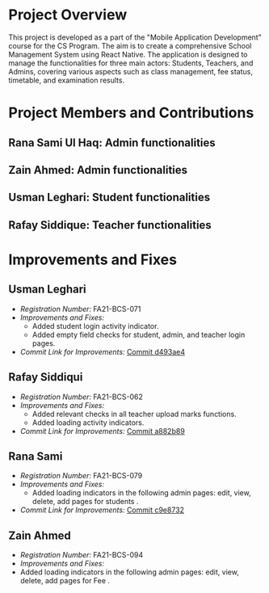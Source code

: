 
# Project Overview
This project is developed as a part of the "Mobile Application Development" course for the CS Program. The aim is to create a comprehensive School Management System using React Native. The application is designed to manage the functionalities for three main actors: Students, Teachers, and Admins, covering various aspects such as class management, fee status, timetable, and examination results.

# Project Members and Contributions
## Rana Sami Ul Haq: Admin functionalities
## Zain Ahmed: Admin functionalities
## Usman Leghari: Student functionalities
## Rafay Siddique: Teacher functionalities


# Improvements and Fixes

## Usman Leghari
- *Registration Number:* FA21-BCS-071
- *Improvements and Fixes:*
  - Added student login activity indicator.
  - Added empty field checks for student, admin, and teacher login pages.
- *Commit Link for Improvements:* [Commit d493ae4](https://github.com/ranasamiulhaq/StudentMS/commit/d493ae445d6b5ba1604d1a8b95971faa84c108fb)

## Rafay Siddiqui
- *Registration Number:* FA21-BCS-062
- *Improvements and Fixes:*
  - Added relevant checks in all teacher upload marks functions.
  - Added loading activity indicators.
- *Commit Link for Improvements:* [Commit a882b89](https://github.com/ranasamiulhaq/StudentMS/commit/a882b893c0610b33b291630e7e63aff88fcf69c3)

## Rana Sami
- *Registration Number:* FA21-BCS-079
- *Improvements and Fixes:*
  - Added loading indicators in the following admin pages: edit, view, delete, add pages for students .
- *Commit Link for Improvements:* [Commit c9e8732](https://github.com/ranasamiulhaq/StudentMS/commit/c9e8732358f1014b4679820b079ef93573ae75e9)

## Zain Ahmed
- *Registration Number:* FA21-BCS-094
- *Improvements and Fixes:* 
 - Added loading indicators in the following admin pages: edit, view, delete, add pages for Fee .
